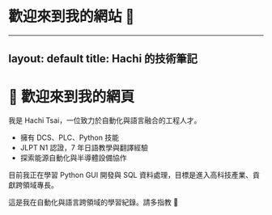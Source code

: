 # 歡迎來到我的網站 👋
---
layout: default
title: Hachi 的技術筆記
---

# 👋 歡迎來到我的網頁

我是 Hachi Tsai，一位致力於自動化與語言融合的工程人才。

- 擁有 DCS、PLC、Python 技能
- JLPT N1 認證，7 年日語教學與翻譯經驗
- 探索能源自動化與半導體設備協作

目前我正在學習 Python GUI 開發與 SQL 資料處理，目標是進入高科技產業、貢獻跨領域專長。

這是我在自動化與語言跨領域的學習紀錄。請多指教 🙌
